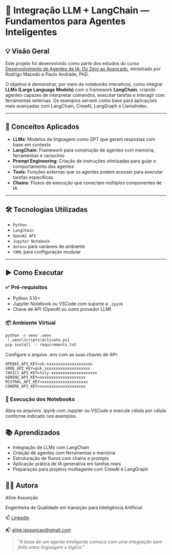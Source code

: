 # 🧠 Integração LLM + LangChain — Fundamentos para Agentes Inteligentes

## 💡 Visão Geral

Este projeto foi desenvolvido como parte dos estudos do curso [Desenvolvimento de Agentes de IA: Do Zero ao Avançado](https://www.udemy.com/course/desenvolvimento-de-agentes-de-ia-do-zero-ao-avancado), ministrado por Rodrigo Macedo e Paulo Andrade, PhD.

O objetivo é demonstrar, por meio de notebooks interativos, como integrar **LLMs (Large Language Models)** com o framework **LangChain**, criando agentes capazes de interpretar comandos, executar tarefas e interagir com ferramentas externas. Os exemplos servem como base para aplicações mais avançadas com LangChain, CrewAI, LangGraph e LlamaIndex.

---

## 🧠 Conceitos Aplicados

- **LLMs**: Modelos de linguagem como GPT que geram respostas com base em contexto  
- **LangChain**: Framework para construção de agentes com memória, ferramentas e raciocínio  
- **Prompt Engineering**: Criação de instruções otimizadas para guiar o comportamento dos agentes  
- **Tools**: Funções externas que os agentes podem acessar para executar tarefas específicas  
- **Chains**: Fluxos de execução que conectam múltiplos componentes de IA

---

## 🛠️ Tecnologias Utilizadas

- `Python`  
- `LangChain`  
- `OpenAI API`  
- `Jupyter Notebook`  
- `dotenv` para variáveis de ambiente  
- `YAML` para configuração modular

---

## ▶️ Como Executar

### ✅ Pré-requisitos
- Python 3.10+
- Jupyter Notebook ou VSCode com suporte a `.ipynb`
- Chave de API (OpenAI ou outro provedor LLM)

### 📦 Ambiente Virtual

```bash
python -m venv .venv
.\.venv\Scripts\Activate.ps1
pip install -r requirements.txt
```

Configure o arquivo .env com as suas chaves de API:
```env
OPENAI_API_KEY=sk-xxxxxxxxxxxxxxxxxxxx
GROQ_API_KEY=gsk_xxxxxxxxxxxxxxxxxxxx
TAVILY_API_KEY=tvly-xxxxxxxxxxxxxxxxxxxx
GEMINI_API_KEY=xxxxxxxxxxxxxxxxxxxx
MISTRAL_API_KEY=xxxxxxxxxxxxxxxxxxxx
COHERE_API_KEY=xxxxxxxxxxxxxxxxxxxx
```

### 📂 Execução dos Notebooks
Abra os arquivos .ipynb com Jupyter ou VSCode e execute célula por célula conforme indicado nos exemplos.


## 📚 Aprendizados
- Integração de LLMs com LangChain
- Criação de agentes com ferramentas e memória
- Estruturação de fluxos com chains e prompts
- Aplicação prática de IA generativa em tarefas reais
- Preparação para projetos multiagente com CrewAI e LangGraph

## 👩‍💻 Autora

Aline Assunção

Engenheira de Qualidade em transição para Inteligência Artificial

📫 [LinkedIn](https://www.linkedin.com/in/alineassuncaoai/)  

📬 aline.jassuncao@gmail.com

>_"A base de um agente inteligente começa com uma integração bem feita entre linguagem e lógica."_


